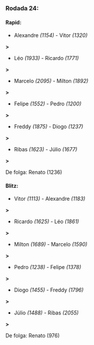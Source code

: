 ### Rodada 24:

#### Rapid:

* Alexandre *(1154)*     -     Vitor *(1320)*

 **>** 
* Léo *(1933)*     -     Ricardo *(1771)*

 **>** 
* Marcelo *(2095)*     -     Milton *(1892)*

 **>** 
* Felipe *(1552)*     -     Pedro *(1200)*

 **>** 
* Freddy *(1875)*     -     Diogo *(1237)*

 **>** 
* Ribas *(1623)*     -     Júlio *(1677)*

 **>** 

De folga: Renato (1236)

#### Blitz:

* Vitor *(1113)*     -     Alexandre *(1183)*

 **>** 
* Ricardo *(1625)*     -     Léo *(1861)*

 **>** 
* Milton *(1689)*     -     Marcelo *(1590)*

 **>** 
* Pedro *(1238)*     -     Felipe *(1378)*

 **>** 
* Diogo *(1455)*     -     Freddy *(1796)*

 **>** 
* Júlio *(1488)*     -     Ribas *(2055)*

 **>** 

De folga: Renato (976)

